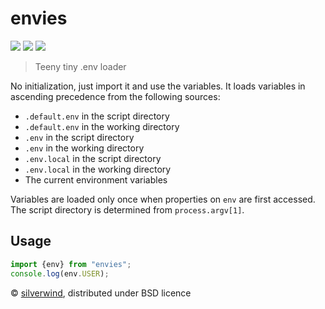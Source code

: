 # envies
[![](https://img.shields.io/npm/v/envies.svg?style=flat)](https://www.npmjs.org/package/envies) [![](https://img.shields.io/npm/dm/envies.svg)](https://www.npmjs.org/package/envies) [![](https://packagephobia.com/badge?p=envies)](https://packagephobia.com/result?p=envies)

>  Teeny tiny .env loader

No initialization, just import it and use the variables. It loads variables in ascending precedence from the following sources:

- `.default.env` in the script directory
- `.default.env` in the working directory
- `.env` in the script directory
- `.env` in the working directory
- `.env.local` in the script directory
- `.env.local` in the working directory
- The current environment variables

Variables are loaded only once when properties on `env` are first accessed. The script directory is determined from `process.argv[1]`.

## Usage
```js
import {env} from "envies";
console.log(env.USER);
```

© [silverwind](https://github.com/silverwind), distributed under BSD licence
